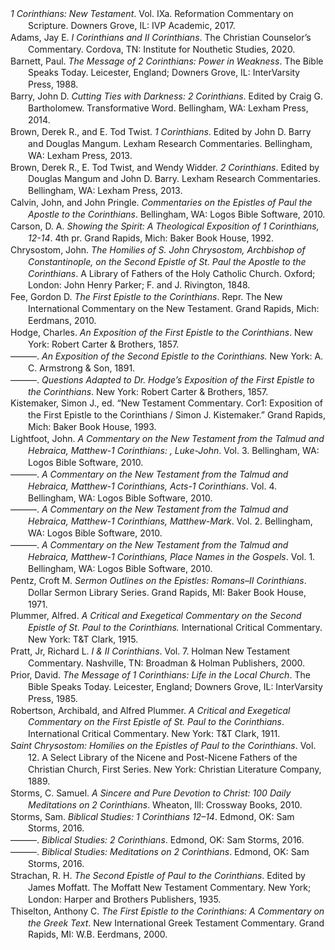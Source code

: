 <div class="csl-bib-body" style="line-height: 1.35; margin-left: 2em; text-indent:-2em;">
  <div class="csl-entry"><i>1 Corinthians: New Testament</i>. Vol. IXa. Reformation Commentary on Scripture. Downers Grove, IL: IVP Academic, 2017.</div>
  <span class="Z3988" title="url_ver=Z39.88-2004&amp;ctx_ver=Z39.88-2004&amp;rfr_id=info%3Asid%2Fzotero.org%3A2&amp;rft_val_fmt=info%3Aofi%2Ffmt%3Akev%3Amtx%3Abook&amp;rft.genre=book&amp;rft.btitle=1%20Corinthians%3A%20New%20Testament&amp;rft.place=Downers%20Grove%2C%20IL&amp;rft.publisher=IVP%20Academic&amp;rft.series=Reformation%20Commentary%20on%20Scripture&amp;rft.date=2017"></span>
  <div class="csl-entry">Adams, Jay E. <i>I Corinthians and II Corinthians</i>. The Christian Counselor’s Commentary. Cordova, TN: Institute for Nouthetic Studies, 2020.</div>
  <span class="Z3988" title="url_ver=Z39.88-2004&amp;ctx_ver=Z39.88-2004&amp;rfr_id=info%3Asid%2Fzotero.org%3A2&amp;rft_val_fmt=info%3Aofi%2Ffmt%3Akev%3Amtx%3Abook&amp;rft.genre=book&amp;rft.btitle=I%20Corinthians%20and%20II%20Corinthians&amp;rft.place=Cordova%2C%20TN&amp;rft.publisher=Institute%20for%20Nouthetic%20Studies&amp;rft.series=The%20Christian%20Counselor%E2%80%99s%20Commentary&amp;rft.aufirst=Jay%20E.&amp;rft.aulast=Adams&amp;rft.au=Jay%20E.%20Adams&amp;rft.date=2020"></span>
  <div class="csl-entry">Barnett, Paul. <i>The Message of 2 Corinthians: Power in Weakness</i>. The Bible Speaks Today. Leicester, England; Downers Grove, IL: InterVarsity Press, 1988.</div>
  <span class="Z3988" title="url_ver=Z39.88-2004&amp;ctx_ver=Z39.88-2004&amp;rfr_id=info%3Asid%2Fzotero.org%3A2&amp;rft_val_fmt=info%3Aofi%2Ffmt%3Akev%3Amtx%3Abook&amp;rft.genre=book&amp;rft.btitle=The%20message%20of%202%20Corinthians%3A%20power%20in%20weakness&amp;rft.place=Leicester%2C%20England%3B%20Downers%20Grove%2C%20IL&amp;rft.publisher=InterVarsity%20Press&amp;rft.series=The%20Bible%20Speaks%20Today&amp;rft.aufirst=Paul&amp;rft.aulast=Barnett&amp;rft.au=Paul%20Barnett&amp;rft.date=1988"></span>
  <div class="csl-entry">Barry, John D. <i>Cutting Ties with Darkness: 2 Corinthians</i>. Edited by Craig G. Bartholomew. Transformative Word. Bellingham, WA: Lexham Press, 2014.</div>
  <span class="Z3988" title="url_ver=Z39.88-2004&amp;ctx_ver=Z39.88-2004&amp;rfr_id=info%3Asid%2Fzotero.org%3A2&amp;rft_val_fmt=info%3Aofi%2Ffmt%3Akev%3Amtx%3Abook&amp;rft.genre=book&amp;rft.btitle=Cutting%20Ties%20with%20Darkness%3A%202%20Corinthians&amp;rft.place=Bellingham%2C%20WA&amp;rft.publisher=Lexham%20Press&amp;rft.series=Transformative%20Word&amp;rft.aufirst=John%20D.&amp;rft.aulast=Barry&amp;rft.au=John%20D.%20Barry&amp;rft.au=Craig%20G.%20Bartholomew&amp;rft.date=2014"></span>
  <div class="csl-entry">Brown, Derek R., and E. Tod Twist. <i>1 Corinthians</i>. Edited by John D. Barry and Douglas Mangum. Lexham Research Commentaries. Bellingham, WA: Lexham Press, 2013.</div>
  <span class="Z3988" title="url_ver=Z39.88-2004&amp;ctx_ver=Z39.88-2004&amp;rfr_id=info%3Asid%2Fzotero.org%3A2&amp;rft_val_fmt=info%3Aofi%2Ffmt%3Akev%3Amtx%3Abook&amp;rft.genre=book&amp;rft.btitle=1%20Corinthians&amp;rft.place=Bellingham%2C%20WA&amp;rft.publisher=Lexham%20Press&amp;rft.series=Lexham%20Research%20Commentaries&amp;rft.aufirst=Derek%20R.&amp;rft.aulast=Brown&amp;rft.au=Derek%20R.%20Brown&amp;rft.au=E.%20Tod%20Twist&amp;rft.au=John%20D.%20Barry&amp;rft.au=Douglas%20Mangum&amp;rft.date=2013"></span>
  <div class="csl-entry">Brown, Derek R., E. Tod Twist, and Wendy Widder. <i>2 Corinthians</i>. Edited by Douglas Mangum and John D. Barry. Lexham Research Commentaries. Bellingham, WA: Lexham Press, 2013.</div>
  <span class="Z3988" title="url_ver=Z39.88-2004&amp;ctx_ver=Z39.88-2004&amp;rfr_id=info%3Asid%2Fzotero.org%3A2&amp;rft_val_fmt=info%3Aofi%2Ffmt%3Akev%3Amtx%3Abook&amp;rft.genre=book&amp;rft.btitle=2%20Corinthians&amp;rft.place=Bellingham%2C%20WA&amp;rft.publisher=Lexham%20Press&amp;rft.series=Lexham%20Research%20Commentaries&amp;rft.aufirst=Derek%20R.&amp;rft.aulast=Brown&amp;rft.au=Derek%20R.%20Brown&amp;rft.au=E.%20Tod%20Twist&amp;rft.au=Wendy%20Widder&amp;rft.au=Douglas%20Mangum&amp;rft.au=John%20D.%20Barry&amp;rft.date=2013"></span>
  <div class="csl-entry">Calvin, John, and John Pringle. <i>Commentaries on the Epistles of Paul the Apostle to the Corinthians</i>. Bellingham, WA: Logos Bible Software, 2010.</div>
  <span class="Z3988" title="url_ver=Z39.88-2004&amp;ctx_ver=Z39.88-2004&amp;rfr_id=info%3Asid%2Fzotero.org%3A2&amp;rft_val_fmt=info%3Aofi%2Ffmt%3Akev%3Amtx%3Abook&amp;rft.genre=book&amp;rft.btitle=Commentaries%20on%20the%20Epistles%20of%20Paul%20the%20Apostle%20to%20the%20Corinthians&amp;rft.place=Bellingham%2C%20WA&amp;rft.publisher=Logos%20Bible%20Software&amp;rft.aufirst=John&amp;rft.aulast=Calvin&amp;rft.au=John%20Calvin&amp;rft.au=John%20Pringle&amp;rft.date=2010"></span>
  <div class="csl-entry">Carson, D. A. <i>Showing the Spirit: A Theological Exposition of 1 Corinthians, 12-14</i>. 4th pr. Grand Rapids, Mich: Baker Book House, 1992.</div>
  <span class="Z3988" title="url_ver=Z39.88-2004&amp;ctx_ver=Z39.88-2004&amp;rfr_id=info%3Asid%2Fzotero.org%3A2&amp;rft_id=urn%3Aisbn%3A978-0-8010-2521-1&amp;rft_val_fmt=info%3Aofi%2Ffmt%3Akev%3Amtx%3Abook&amp;rft.genre=book&amp;rft.btitle=Showing%20the%20spirit%3A%20a%20theological%20exposition%20of%201%20Corinthians%2C%2012-14&amp;rft.place=Grand%20Rapids%2C%20Mich&amp;rft.publisher=Baker%20Book%20House&amp;rft.edition=4th%20pr&amp;rft.aufirst=D.%20A.&amp;rft.aulast=Carson&amp;rft.au=D.%20A.%20Carson&amp;rft.date=1992&amp;rft.tpages=229&amp;rft.isbn=978-0-8010-2521-1&amp;rft.language=eng"></span>
  <div class="csl-entry">Chrysostom, John. <i>The Homilies of S. John Chrysostom, Archbishop of Constantinople, on the Second Epistle of St. Paul the Apostle to the Corinthians</i>. A Library of Fathers of the Holy Catholic Church. Oxford; London: John Henry Parker; F. and J. Rivington, 1848.</div>
  <span class="Z3988" title="url_ver=Z39.88-2004&amp;ctx_ver=Z39.88-2004&amp;rfr_id=info%3Asid%2Fzotero.org%3A2&amp;rft_val_fmt=info%3Aofi%2Ffmt%3Akev%3Amtx%3Abook&amp;rft.genre=book&amp;rft.btitle=The%20Homilies%20of%20S.%20John%20Chrysostom%2C%20Archbishop%20of%20Constantinople%2C%20on%20the%20Second%20Epistle%20of%20St.%20Paul%20the%20Apostle%20to%20the%20Corinthians&amp;rft.place=Oxford%3B%20London&amp;rft.publisher=John%20Henry%20Parker%3B%20F.%20and%20J.%20Rivington&amp;rft.series=A%20Library%20of%20Fathers%20of%20the%20Holy%20Catholic%20Church&amp;rft.aufirst=John&amp;rft.aulast=Chrysostom&amp;rft.au=John%20Chrysostom&amp;rft.date=1848"></span>
  <div class="csl-entry">Fee, Gordon D. <i>The First Epistle to the Corinthians</i>. Repr. The New International Commentary on the New Testament. Grand Rapids, Mich: Eerdmans, 2010.</div>
  <span class="Z3988" title="url_ver=Z39.88-2004&amp;ctx_ver=Z39.88-2004&amp;rfr_id=info%3Asid%2Fzotero.org%3A2&amp;rft_id=urn%3Aisbn%3A978-0-8028-2507-0&amp;rft_val_fmt=info%3Aofi%2Ffmt%3Akev%3Amtx%3Abook&amp;rft.genre=book&amp;rft.btitle=The%20First%20epistle%20to%20the%20Corinthians&amp;rft.place=Grand%20Rapids%2C%20Mich&amp;rft.publisher=Eerdmans&amp;rft.edition=Repr.&amp;rft.series=The%20new%20international%20commentary%20on%20the%20New%20Testament&amp;rft.aufirst=Gordon%20D.&amp;rft.aulast=Fee&amp;rft.au=Gordon%20D.%20Fee&amp;rft.date=2010&amp;rft.tpages=880&amp;rft.isbn=978-0-8028-2507-0&amp;rft.language=eng"></span>
  <div class="csl-entry">Hodge, Charles. <i>An Exposition of the First Epistle to the Corinthians</i>. New York: Robert Carter &amp; Brothers, 1857.</div>
  <span class="Z3988" title="url_ver=Z39.88-2004&amp;ctx_ver=Z39.88-2004&amp;rfr_id=info%3Asid%2Fzotero.org%3A2&amp;rft_val_fmt=info%3Aofi%2Ffmt%3Akev%3Amtx%3Abook&amp;rft.genre=book&amp;rft.btitle=An%20exposition%20of%20the%20First%20epistle%20to%20the%20Corinthians&amp;rft.place=New%20York&amp;rft.publisher=Robert%20Carter%20%26%20Brothers&amp;rft.aufirst=Charles&amp;rft.aulast=Hodge&amp;rft.au=Charles%20Hodge&amp;rft.date=1857"></span>
  <div class="csl-entry">———. <i>An Exposition of the Second Epistle to the Corinthians.</i> New York: A. C. Armstrong &amp; Son, 1891.</div>
  <span class="Z3988" title="url_ver=Z39.88-2004&amp;ctx_ver=Z39.88-2004&amp;rfr_id=info%3Asid%2Fzotero.org%3A2&amp;rft_val_fmt=info%3Aofi%2Ffmt%3Akev%3Amtx%3Abook&amp;rft.genre=book&amp;rft.btitle=An%20exposition%20of%20the%20Second%20epistle%20to%20the%20Corinthians.&amp;rft.place=New%20York&amp;rft.publisher=A.%20C.%20Armstrong%20%26%20Son&amp;rft.aufirst=Charles&amp;rft.aulast=Hodge&amp;rft.au=Charles%20Hodge&amp;rft.date=1891"></span>
  <div class="csl-entry">———. <i>Questions Adapted to Dr. Hodge’s Exposition of the First Epistle to the Corinthians</i>. New York: Robert Carter &amp; Brothers, 1857.</div>
  <span class="Z3988" title="url_ver=Z39.88-2004&amp;ctx_ver=Z39.88-2004&amp;rfr_id=info%3Asid%2Fzotero.org%3A2&amp;rft_val_fmt=info%3Aofi%2Ffmt%3Akev%3Amtx%3Abook&amp;rft.genre=book&amp;rft.btitle=Questions%20Adapted%20to%20Dr.%20Hodge%E2%80%99s%20Exposition%20of%20the%20First%20Epistle%20to%20the%20Corinthians&amp;rft.place=New%20York&amp;rft.publisher=Robert%20Carter%20%26%20Brothers&amp;rft.aufirst=Charles&amp;rft.aulast=Hodge&amp;rft.au=Charles%20Hodge&amp;rft.date=1857"></span>
  <div class="csl-entry">Kistemaker, Simon J., ed. “New Testament Commentary. Cor1: Exposition of the First Epistle to the Corinthians / Simon J. Kistemaker.” Grand Rapids, Mich: Baker Book House, 1993.</div>
  <span class="Z3988" title="url_ver=Z39.88-2004&amp;ctx_ver=Z39.88-2004&amp;rfr_id=info%3Asid%2Fzotero.org%3A2&amp;rft_id=urn%3Aisbn%3A978-0-8010-4114-3&amp;rft_val_fmt=info%3Aofi%2Ffmt%3Akev%3Amtx%3Abook&amp;rft.genre=bookitem&amp;rft.atitle=New%20Testament%20commentary.%20cor1%3A%20Exposition%20of%20the%20First%20Epistle%20to%20the%20Corinthians%20%2F%20Simon%20J.%20Kistemaker&amp;rft.place=Grand%20Rapids%2C%20Mich&amp;rft.publisher=Baker%20Book%20House&amp;rft.aufirst=Simon%20J.&amp;rft.aulast=Kistemaker&amp;rft.au=Simon%20J.%20Kistemaker&amp;rft.date=1993&amp;rft.isbn=978-0-8010-4114-3&amp;rft.language=eng"></span>
  <div class="csl-entry">Lightfoot, John. <i>A Commentary on the New Testament from the Talmud and Hebraica, Matthew-1 Corinthians: , Luke-John</i>. Vol. 3. Bellingham, WA: Logos Bible Software, 2010.</div>
  <span class="Z3988" title="url_ver=Z39.88-2004&amp;ctx_ver=Z39.88-2004&amp;rfr_id=info%3Asid%2Fzotero.org%3A2&amp;rft_val_fmt=info%3Aofi%2Ffmt%3Akev%3Amtx%3Abook&amp;rft.genre=book&amp;rft.btitle=A%20Commentary%20on%20the%20New%20Testament%20from%20the%20Talmud%20and%20Hebraica%2C%20Matthew-1%20Corinthians%3A%20%2C%20Luke-John&amp;rft.place=Bellingham%2C%20WA&amp;rft.publisher=Logos%20Bible%20Software&amp;rft.aufirst=John&amp;rft.aulast=Lightfoot&amp;rft.au=John%20Lightfoot&amp;rft.date=2010"></span>
  <div class="csl-entry">———. <i>A Commentary on the New Testament from the Talmud and Hebraica, Matthew-1 Corinthians, Acts-1 Corinthians</i>. Vol. 4. Bellingham, WA: Logos Bible Software, 2010.</div>
  <span class="Z3988" title="url_ver=Z39.88-2004&amp;ctx_ver=Z39.88-2004&amp;rfr_id=info%3Asid%2Fzotero.org%3A2&amp;rft_val_fmt=info%3Aofi%2Ffmt%3Akev%3Amtx%3Abook&amp;rft.genre=book&amp;rft.btitle=A%20commentary%20on%20the%20New%20Testament%20from%20the%20Talmud%20and%20Hebraica%2C%20Matthew-1%20Corinthians%2C%20Acts-1%20Corinthians&amp;rft.place=Bellingham%2C%20WA&amp;rft.publisher=Logos%20Bible%20Software&amp;rft.aufirst=John&amp;rft.aulast=Lightfoot&amp;rft.au=John%20Lightfoot&amp;rft.date=2010"></span>
  <div class="csl-entry">———. <i>A Commentary on the New Testament from the Talmud and Hebraica, Matthew-1 Corinthians, Matthew-Mark</i>. Vol. 2. Bellingham, WA: Logos Bible Software, 2010.</div>
  <span class="Z3988" title="url_ver=Z39.88-2004&amp;ctx_ver=Z39.88-2004&amp;rfr_id=info%3Asid%2Fzotero.org%3A2&amp;rft_val_fmt=info%3Aofi%2Ffmt%3Akev%3Amtx%3Abook&amp;rft.genre=book&amp;rft.btitle=A%20Commentary%20on%20the%20New%20Testament%20from%20the%20Talmud%20and%20Hebraica%2C%20Matthew-1%20Corinthians%2C%20Matthew-Mark&amp;rft.place=Bellingham%2C%20WA&amp;rft.publisher=Logos%20Bible%20Software&amp;rft.aufirst=John&amp;rft.aulast=Lightfoot&amp;rft.au=John%20Lightfoot&amp;rft.date=2010"></span>
  <div class="csl-entry">———. <i>A Commentary on the New Testament from the Talmud and Hebraica, Matthew-1 Corinthians, Place Names in the Gospels</i>. Vol. 1. Bellingham, WA: Logos Bible Software, 2010.</div>
  <span class="Z3988" title="url_ver=Z39.88-2004&amp;ctx_ver=Z39.88-2004&amp;rfr_id=info%3Asid%2Fzotero.org%3A2&amp;rft_val_fmt=info%3Aofi%2Ffmt%3Akev%3Amtx%3Abook&amp;rft.genre=book&amp;rft.btitle=A%20Commentary%20on%20the%20New%20Testament%20from%20the%20Talmud%20and%20Hebraica%2C%20Matthew-1%20Corinthians%2C%20Place%20Names%20in%20the%20Gospels&amp;rft.place=Bellingham%2C%20WA&amp;rft.publisher=Logos%20Bible%20Software&amp;rft.aufirst=John&amp;rft.aulast=Lightfoot&amp;rft.au=John%20Lightfoot&amp;rft.date=2010"></span>
  <div class="csl-entry">Pentz, Croft M. <i>Sermon Outlines on the Epistles: Romans–II Corinthians</i>. Dollar Sermon Library Series. Grand Rapids, MI: Baker Book House, 1971.</div>
  <span class="Z3988" title="url_ver=Z39.88-2004&amp;ctx_ver=Z39.88-2004&amp;rfr_id=info%3Asid%2Fzotero.org%3A2&amp;rft_val_fmt=info%3Aofi%2Ffmt%3Akev%3Amtx%3Abook&amp;rft.genre=book&amp;rft.btitle=Sermon%20Outlines%20on%20the%20Epistles%3A%20Romans%E2%80%93II%20Corinthians&amp;rft.place=Grand%20Rapids%2C%20MI&amp;rft.publisher=Baker%20Book%20House&amp;rft.series=Dollar%20Sermon%20Library%20Series&amp;rft.aufirst=Croft%20M.&amp;rft.aulast=Pentz&amp;rft.au=Croft%20M.%20Pentz&amp;rft.date=1971"></span>
  <div class="csl-entry">Plummer, Alfred. <i>A Critical and Exegetical Commentary on the Second Epistle of St. Paul to the Corinthians.</i> International Critical Commentary. New York: T&amp;T Clark, 1915.</div>
  <span class="Z3988" title="url_ver=Z39.88-2004&amp;ctx_ver=Z39.88-2004&amp;rfr_id=info%3Asid%2Fzotero.org%3A2&amp;rft_val_fmt=info%3Aofi%2Ffmt%3Akev%3Amtx%3Abook&amp;rft.genre=book&amp;rft.btitle=A%20critical%20and%20exegetical%20commentary%20on%20the%20Second%20epistle%20of%20St.%20Paul%20to%20the%20Corinthians.&amp;rft.place=New%20York&amp;rft.publisher=T%26T%20Clark&amp;rft.series=International%20Critical%20Commentary&amp;rft.aufirst=Alfred&amp;rft.aulast=Plummer&amp;rft.au=Alfred%20Plummer&amp;rft.date=1915"></span>
  <div class="csl-entry">Pratt, Jr, Richard L. <i>I &amp; II Corinthians</i>. Vol. 7. Holman New Testament Commentary. Nashville, TN: Broadman &amp; Holman Publishers, 2000.</div>
  <span class="Z3988" title="url_ver=Z39.88-2004&amp;ctx_ver=Z39.88-2004&amp;rfr_id=info%3Asid%2Fzotero.org%3A2&amp;rft_val_fmt=info%3Aofi%2Ffmt%3Akev%3Amtx%3Abook&amp;rft.genre=book&amp;rft.btitle=I%20%26%20II%20Corinthians&amp;rft.place=Nashville%2C%20TN&amp;rft.publisher=Broadman%20%26%20Holman%20Publishers&amp;rft.series=Holman%20New%20Testament%20Commentary&amp;rft.aufirst=Jr%2C%20Richard%20L.&amp;rft.aulast=Pratt&amp;rft.au=Jr%2C%20Richard%20L.%20Pratt&amp;rft.date=2000"></span>
  <div class="csl-entry">Prior, David. <i>The Message of 1 Corinthians: Life in the Local Church</i>. The Bible Speaks Today. Leicester, England; Downers Grove, IL: InterVarsity Press, 1985.</div>
  <span class="Z3988" title="url_ver=Z39.88-2004&amp;ctx_ver=Z39.88-2004&amp;rfr_id=info%3Asid%2Fzotero.org%3A2&amp;rft_val_fmt=info%3Aofi%2Ffmt%3Akev%3Amtx%3Abook&amp;rft.genre=book&amp;rft.btitle=The%20message%20of%201%20Corinthians%3A%20life%20in%20the%20local%20church&amp;rft.place=Leicester%2C%20England%3B%20Downers%20Grove%2C%20IL&amp;rft.publisher=InterVarsity%20Press&amp;rft.series=The%20Bible%20Speaks%20Today&amp;rft.aufirst=David&amp;rft.aulast=Prior&amp;rft.au=David%20Prior&amp;rft.date=1985"></span>
  <div class="csl-entry">Robertson, Archibald, and Alfred Plummer. <i>A Critical and Exegetical Commentary on the First Epistle of St. Paul to the Corinthians</i>. International Critical Commentary. New York: T&amp;T Clark, 1911.</div>
  <span class="Z3988" title="url_ver=Z39.88-2004&amp;ctx_ver=Z39.88-2004&amp;rfr_id=info%3Asid%2Fzotero.org%3A2&amp;rft_val_fmt=info%3Aofi%2Ffmt%3Akev%3Amtx%3Abook&amp;rft.genre=book&amp;rft.btitle=A%20critical%20and%20exegetical%20commentary%20on%20the%20First%20epistle%20of%20St.%20Paul%20to%20the%20Corinthians&amp;rft.place=New%20York&amp;rft.publisher=T%26T%20Clark&amp;rft.series=International%20Critical%20Commentary&amp;rft.aufirst=Archibald&amp;rft.aulast=Robertson&amp;rft.au=Archibald%20Robertson&amp;rft.au=Alfred%20Plummer&amp;rft.date=1911"></span>
  <div class="csl-entry"><i>Saint Chrysostom: Homilies on the Epistles of Paul to the Corinthians</i>. Vol. 12. A Select Library of the Nicene and Post-Nicene Fathers of the Christian Church, First Series. New York: Christian Literature Company, 1889.</div>
  <span class="Z3988" title="url_ver=Z39.88-2004&amp;ctx_ver=Z39.88-2004&amp;rfr_id=info%3Asid%2Fzotero.org%3A2&amp;rft_val_fmt=info%3Aofi%2Ffmt%3Akev%3Amtx%3Abook&amp;rft.genre=book&amp;rft.btitle=Saint%20Chrysostom%3A%20Homilies%20on%20the%20Epistles%20of%20Paul%20to%20the%20Corinthians&amp;rft.place=New%20York&amp;rft.publisher=Christian%20Literature%20Company&amp;rft.series=A%20Select%20Library%20of%20the%20Nicene%20and%20Post-Nicene%20Fathers%20of%20the%20Christian%20Church%2C%20First%20Series&amp;rft.date=1889"></span>
  <div class="csl-entry">Storms, C. Samuel. <i>A Sincere and Pure Devotion to Christ: 100 Daily Meditations on 2 Corinthians</i>. Wheaton, Ill: Crossway Books, 2010.</div>
  <span class="Z3988" title="url_ver=Z39.88-2004&amp;ctx_ver=Z39.88-2004&amp;rfr_id=info%3Asid%2Fzotero.org%3A2&amp;rft_id=urn%3Aisbn%3A978-1-4335-1311-4%20978-1-4335-1150-9%20978-1-4335-1151-6%20978-1-4335-1152-3%20978-1-4335-2382-3%20978-1-4335-1308-4%20978-1-4335-1309-1%20978-1-4335-1310-7%20978-1-4335-2252-9&amp;rft_val_fmt=info%3Aofi%2Ffmt%3Akev%3Amtx%3Abook&amp;rft.genre=book&amp;rft.btitle=A%20sincere%20and%20pure%20devotion%20to%20Christ%3A%20100%20daily%20meditations%20on%202%20Corinthians&amp;rft.place=Wheaton%2C%20Ill&amp;rft.publisher=Crossway%20Books&amp;rft.aufirst=C.%20Samuel&amp;rft.aulast=Storms&amp;rft.au=C.%20Samuel%20Storms&amp;rft.date=2010&amp;rft.tpages=2&amp;rft.isbn=978-1-4335-1311-4%20978-1-4335-1150-9%20978-1-4335-1151-6%20978-1-4335-1152-3%20978-1-4335-2382-3%20978-1-4335-1308-4%20978-1-4335-1309-1%20978-1-4335-1310-7%20978-1-4335-2252-9"></span>
  <div class="csl-entry">Storms, Sam. <i>Biblical Studies: 1 Corinthians 12–14</i>. Edmond, OK: Sam Storms, 2016.</div>
  <span class="Z3988" title="url_ver=Z39.88-2004&amp;ctx_ver=Z39.88-2004&amp;rfr_id=info%3Asid%2Fzotero.org%3A2&amp;rft_val_fmt=info%3Aofi%2Ffmt%3Akev%3Amtx%3Abook&amp;rft.genre=book&amp;rft.btitle=Biblical%20Studies%3A%201%20Corinthians%2012%E2%80%9314&amp;rft.place=Edmond%2C%20OK&amp;rft.publisher=Sam%20Storms&amp;rft.aufirst=Sam&amp;rft.aulast=Storms&amp;rft.au=Sam%20Storms&amp;rft.date=2016"></span>
  <div class="csl-entry">———. <i>Biblical Studies: 2 Corinthians</i>. Edmond, OK: Sam Storms, 2016.</div>
  <span class="Z3988" title="url_ver=Z39.88-2004&amp;ctx_ver=Z39.88-2004&amp;rfr_id=info%3Asid%2Fzotero.org%3A2&amp;rft_val_fmt=info%3Aofi%2Ffmt%3Akev%3Amtx%3Abook&amp;rft.genre=book&amp;rft.btitle=Biblical%20Studies%3A%202%20Corinthians&amp;rft.place=Edmond%2C%20OK&amp;rft.publisher=Sam%20Storms&amp;rft.aufirst=Sam&amp;rft.aulast=Storms&amp;rft.au=Sam%20Storms&amp;rft.date=2016"></span>
  <div class="csl-entry">———. <i>Biblical Studies: Meditations on 2 Corinthians</i>. Edmond, OK: Sam Storms, 2016.</div>
  <span class="Z3988" title="url_ver=Z39.88-2004&amp;ctx_ver=Z39.88-2004&amp;rfr_id=info%3Asid%2Fzotero.org%3A2&amp;rft_val_fmt=info%3Aofi%2Ffmt%3Akev%3Amtx%3Abook&amp;rft.genre=book&amp;rft.btitle=Biblical%20Studies%3A%20Meditations%20on%202%20Corinthians&amp;rft.place=Edmond%2C%20OK&amp;rft.publisher=Sam%20Storms&amp;rft.aufirst=Sam&amp;rft.aulast=Storms&amp;rft.au=Sam%20Storms&amp;rft.date=2016"></span>
  <div class="csl-entry">Strachan, R. H. <i>The Second Epistle of Paul to the Corinthians</i>. Edited by James Moffatt. The Moffatt New Testament Commentary. New York; London: Harper and Brothers Publishers, 1935.</div>
  <span class="Z3988" title="url_ver=Z39.88-2004&amp;ctx_ver=Z39.88-2004&amp;rfr_id=info%3Asid%2Fzotero.org%3A2&amp;rft_val_fmt=info%3Aofi%2Ffmt%3Akev%3Amtx%3Abook&amp;rft.genre=book&amp;rft.btitle=The%20Second%20Epistle%20of%20Paul%20to%20the%20Corinthians&amp;rft.place=New%20York%3B%20London&amp;rft.publisher=Harper%20and%20Brothers%20Publishers&amp;rft.series=The%20Moffatt%20New%20Testament%20Commentary&amp;rft.aufirst=R.%20H.&amp;rft.aulast=Strachan&amp;rft.au=R.%20H.%20Strachan&amp;rft.au=James%20Moffatt&amp;rft.date=1935"></span>
  <div class="csl-entry">Thiselton, Anthony C. <i>The First Epistle to the Corinthians: A Commentary on the Greek Text</i>. New International Greek Testament Commentary. Grand Rapids, MI: W.B. Eerdmans, 2000.</div>
  <span class="Z3988" title="url_ver=Z39.88-2004&amp;ctx_ver=Z39.88-2004&amp;rfr_id=info%3Asid%2Fzotero.org%3A2&amp;rft_val_fmt=info%3Aofi%2Ffmt%3Akev%3Amtx%3Abook&amp;rft.genre=book&amp;rft.btitle=The%20First%20Epistle%20to%20the%20Corinthians%3A%20a%20commentary%20on%20the%20Greek%20text&amp;rft.place=Grand%20Rapids%2C%20MI&amp;rft.publisher=W.B.%20Eerdmans&amp;rft.series=New%20International%20Greek%20Testament%20Commentary&amp;rft.aufirst=Anthony%20C.&amp;rft.aulast=Thiselton&amp;rft.au=Anthony%20C.%20Thiselton&amp;rft.date=2000"></span>
</div></body>